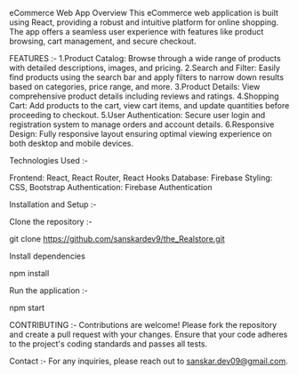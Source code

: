 eCommerce Web App
Overview
This eCommerce web application is built using React, providing a robust and intuitive platform for online shopping. The app offers a seamless user experience with features like product browsing, cart management, and secure checkout.

FEATURES :-
1.Product Catalog: Browse through a wide range of products with detailed descriptions, images, and pricing.
2.Search and Filter: Easily find products using the search bar and apply filters to narrow down results based on categories, price range, and more.
3.Product Details: View comprehensive product details including reviews and ratings.
4.Shopping Cart: Add products to the cart, view cart items, and update quantities before proceeding to checkout.
5.User Authentication: Secure user login and registration system to manage orders and account details.
6.Responsive Design: Fully responsive layout ensuring optimal viewing experience on both desktop and mobile devices.

Technologies Used :-

Frontend: React, React Router, React Hooks
Database: Firebase
Styling: CSS, Bootstrap
Authentication: Firebase Authentication

Installation and Setup :-

Clone the repository :-

git clone https://github.com/sanskardev9/the_Realstore.git

Install dependencies

npm install

Run the application :-

npm start

CONTRIBUTING :-
Contributions are welcome! Please fork the repository and create a pull request with your changes. Ensure that your code adheres to the project's coding standards and passes all tests.

Contact :-
For any inquiries, please reach out to sanskar.dev09@gmail.com.
